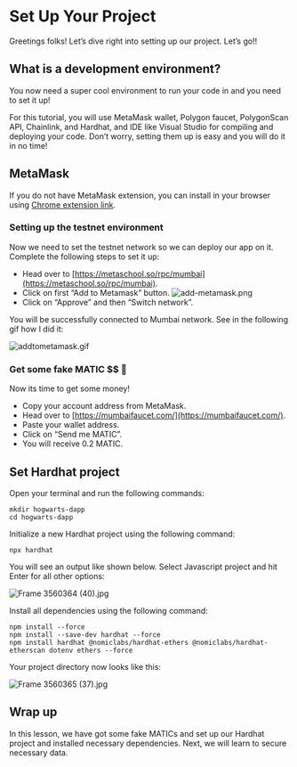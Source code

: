 # Set Up Your Project

Greetings folks! Let’s dive right into setting up our project. Let’s go!!

## What is a development environment?

You now need a super cool environment to run your code in and you need to set it up!

For this tutorial, you will use MetaMask wallet, Polygon faucet, PolygonScan API, Chainlink, and Hardhat, and IDE like Visual Studio for compiling and deploying your code. Don’t worry, setting them up is easy and you will do it in no time!

## MetaMask

If you do not have MetaMask extension, you can install in your browser using [Chrome extension link](https://chrome.google.com/webstore/detail/metamask/nkbihfbeogaeaoehlefnkodbefgpgknn).

### Setting up the testnet environment

Now we need to set the testnet network so we can deploy our app on it. Complete the following steps to set it up:

- Head over to [https://metaschool.so/rpc/mumbai](https://metaschool.so/rpc/mumbai).
- Click on first “Add to Metamask” button.
  ![add-metamask.png](Set%20Up%20Your%20Project%20ae41b02f642c4210b9a1c687b6a4e2f2/add-metamask.png)
- Click on “Approve” and then “Switch network”.

You will be successfully connected to Mumbai network. See in the following gif how I did it:

![addtometamask.gif](Set%20Up%20Your%20Project%20ae41b02f642c4210b9a1c687b6a4e2f2/addtometamask.gif)

### Get some fake MATIC $$ 🤑

Now its time to get some money!

- Copy your account address from MetaMask.
- Head over to [https://mumbaifaucet.com/](https://mumbaifaucet.com/).
- Paste your wallet address.
- Click on “Send me MATIC”.
- You will receive 0.2 MATIC.

## Set Hardhat project

Open your terminal and run the following commands:

```
mkdir hogwarts-dapp
cd hogwarts-dapp
```

Initialize a new Hardhat project using the following command:

```
npx hardhat
```

You will see an output like shown below. Select Javascript project and hit Enter for all other options:

![Frame 3560364 (40).jpg](<Set%20Up%20Your%20Project%20ae41b02f642c4210b9a1c687b6a4e2f2/Frame_3560364_(40).jpg>)

Install all dependencies using the following command:

```
npm install --force
npm install --save-dev hardhat --force
npm install hardhat @nomiclabs/hardhat-ethers @nomiclabs/hardhat-etherscan dotenv ethers --force
```

Your project directory now looks like this:

![Frame 3560365 (37).jpg](<Set%20Up%20Your%20Project%20ae41b02f642c4210b9a1c687b6a4e2f2/Frame_3560365_(37).jpg>)

## Wrap up

In this lesson, we have got some fake MATICs and set up our Hardhat project and installed necessary dependencies. Next, we will learn to secure necessary data.
